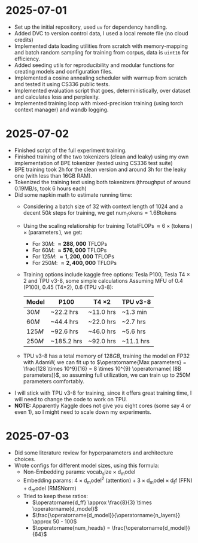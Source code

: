 # 2025-07-01
- Set up the initial repository, used `uv` for dependency handling.
- Added DVC to version control data, I used a local remote file (no cloud credits)
- Implemented data loading utilities from scratch with memory-mapping and batch random sampling for training from corpus, data is `uint16` for efficiency.
- Added seeding utils for reproducibility and modular functions for creating models and configuration files.
- Implemented a cosine annealing scheduler with warmup from scratch and tested it using CS336 public tests. 
- Implemented evaluation script that goes, deterministically, over dataset and calculates loss and perplexity.
- Implemented training loop with mixed-precision training (using torch context manager) and wandb logging.

# 2025-07-02
- Finished script of the full experiment training.  
- Finished training of the two tokenizers (clean and leaky) using my own implementation of BPE tokenizer (tested using CS336 test suite)
- BPE training took 2h for the clean version and around 3h for the leaky one (with less than 16GB RAM). 
- Tokenized the training text using both tokenizers (throughput of around 0.19MB/s, took 6 hours each)
- Did some napkin math to estimate running time:
  - Considering a batch size of $32$ with context length of $1024$ and a decent $50k$ steps for training, we get $\operatorname{num_tokens} = 1.6B \operatorname{tokens}$
  - Using the scaling relationship for training $\operatorname{Total FLOPs} \approx 6 \times (\operatorname{tokens}) \times (\operatorname{parameters})$, we get: 
    - For $30M$: $\approx \mathbf{288{,}000}$ TFLOPs
    - For $60M$: $\approx \mathbf{576{,}000}$ TFLOPs
    - For $125M$: $\approx \mathbf{1{,}200{,}000}$ TFLOPs
    - For $250M$: $\approx \mathbf{2{,}400{,}000}$ TFLOPs
  - Training options include kaggle free options: Tesla P100, Tesla T4 $\times$ 2 and TPU v3-8, some simple calculations Assuming MFU of $0.4$ (P100), $0.45$ (T4×2), $0.6$ (TPU v3-8):
  
      | Model  | P100       | T4 ×2     | TPU v3-8  | 
      |--------|------------|-----------|-----------| 
      | $30M$  | ~22.2 hrs  | ~11.0 hrs | ~1.3 min  | 
      | $60M$  | ~44.4 hrs  | ~22.0 hrs | ~2.7 hrs  | 
      | $125M$ | ~92.6 hrs  | ~46.0 hrs | ~5.6 hrs  | 
      | $250M$ | ~185.2 hrs | ~92.0 hrs | ~11.1 hrs |

  - TPU v3-8 has a total memory of $128GB$, training the model on FP32 with AdamW, we can fit up to $\operatorname{Max parameters} = \frac{128 \times 10^9}{16} = 8 \times 10^{9} \operatorname{ (8B parameters)}$, so assuming full utilization, we can train up to 250M parameters comfortably.
- I will stick with TPU v3-8 for training, since it offers great training time, I will need to change the code to work on TPU.
- **NOTE:** Apparently Kaggle does not give you eight cores (some say 4 or even 1), so I might need to scale down my experiments.

# 2025-07-03
- Did some literature review for hyperparameters and architecture choices. 
- Wrote configs for different model sizes, using this formula: 
  - Non-Embedding params: $\operatorname{vocab_size} \times \operatorname{d_model}$ 
  - Embedding params: $4 \times \operatorname{d_model}^2 \ \operatorname{(attention)} + 3 \times \operatorname{d_model} \times \operatorname{d_ff} \ \operatorname{(FFN)} + \operatorname{d_model} \ \operatorname{(RMSNorm)}$ 
  - Tried to keep these ratios: 
    - $\operatorname{d_ff} \approx \frac{8}{3} \times \operatorname{d_model}$
    - $\frac{\operatorname{d_model}}{\operatorname{n_layers}} \approx 50 - 100$
    - $\operatorname{num_heads} = \frac{\operatorname{d_model}}{64}$

